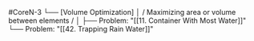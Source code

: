 #CoreN-3
└── [Volume Optimization]
    │   / Maximizing area or volume between elements /
    │
    ├── Problem: "[[11. Container With Most Water]]"
    └── Problem: "[[42. Trapping Rain Water]]"